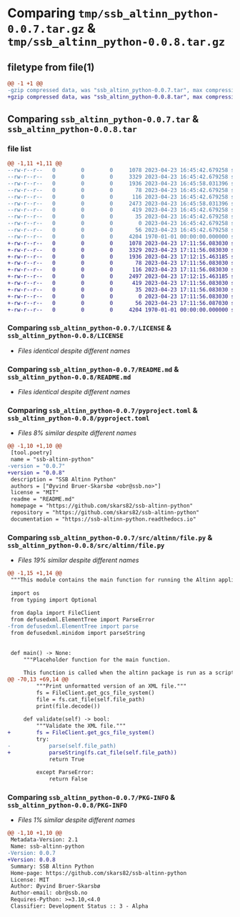 # Comparing `tmp/ssb_altinn_python-0.0.7.tar.gz` & `tmp/ssb_altinn_python-0.0.8.tar.gz`

## filetype from file(1)

```diff
@@ -1 +1 @@
-gzip compressed data, was "ssb_altinn_python-0.0.7.tar", max compression
+gzip compressed data, was "ssb_altinn_python-0.0.8.tar", max compression
```

## Comparing `ssb_altinn_python-0.0.7.tar` & `ssb_altinn_python-0.0.8.tar`

### file list

```diff
@@ -1,11 +1,11 @@
--rw-r--r--   0        0        0     1078 2023-04-23 16:45:42.679258 ssb_altinn_python-0.0.7/LICENSE
--rw-r--r--   0        0        0     3329 2023-04-23 16:45:42.679258 ssb_altinn_python-0.0.7/README.md
--rw-r--r--   0        0        0     1936 2023-04-23 16:45:58.031396 ssb_altinn_python-0.0.7/pyproject.toml
--rw-r--r--   0        0        0       78 2023-04-23 16:45:42.679258 ssb_altinn_python-0.0.7/src/altinn/__init__.py
--rw-r--r--   0        0        0      116 2023-04-23 16:45:42.679258 ssb_altinn_python-0.0.7/src/altinn/__main__.py
--rw-r--r--   0        0        0     2473 2023-04-23 16:45:58.031396 ssb_altinn_python-0.0.7/src/altinn/file.py
--rw-r--r--   0        0        0      419 2023-04-23 16:45:42.679258 ssb_altinn_python-0.0.7/src/altinn/flatten.py
--rw-r--r--   0        0        0       35 2023-04-23 16:45:42.679258 ssb_altinn_python-0.0.7/src/altinn/parser.py
--rw-r--r--   0        0        0        0 2023-04-23 16:45:42.679258 ssb_altinn_python-0.0.7/src/altinn/py.typed
--rw-r--r--   0        0        0       56 2023-04-23 16:45:42.679258 ssb_altinn_python-0.0.7/src/altinn/utils.py
--rw-r--r--   0        0        0     4204 1970-01-01 00:00:00.000000 ssb_altinn_python-0.0.7/PKG-INFO
+-rw-r--r--   0        0        0     1078 2023-04-23 17:11:56.083030 ssb_altinn_python-0.0.8/LICENSE
+-rw-r--r--   0        0        0     3329 2023-04-23 17:11:56.083030 ssb_altinn_python-0.0.8/README.md
+-rw-r--r--   0        0        0     1936 2023-04-23 17:12:15.463185 ssb_altinn_python-0.0.8/pyproject.toml
+-rw-r--r--   0        0        0       78 2023-04-23 17:11:56.083030 ssb_altinn_python-0.0.8/src/altinn/__init__.py
+-rw-r--r--   0        0        0      116 2023-04-23 17:11:56.083030 ssb_altinn_python-0.0.8/src/altinn/__main__.py
+-rw-r--r--   0        0        0     2497 2023-04-23 17:12:15.463185 ssb_altinn_python-0.0.8/src/altinn/file.py
+-rw-r--r--   0        0        0      419 2023-04-23 17:11:56.083030 ssb_altinn_python-0.0.8/src/altinn/flatten.py
+-rw-r--r--   0        0        0       35 2023-04-23 17:11:56.083030 ssb_altinn_python-0.0.8/src/altinn/parser.py
+-rw-r--r--   0        0        0        0 2023-04-23 17:11:56.083030 ssb_altinn_python-0.0.8/src/altinn/py.typed
+-rw-r--r--   0        0        0       56 2023-04-23 17:11:56.087030 ssb_altinn_python-0.0.8/src/altinn/utils.py
+-rw-r--r--   0        0        0     4204 1970-01-01 00:00:00.000000 ssb_altinn_python-0.0.8/PKG-INFO
```

### Comparing `ssb_altinn_python-0.0.7/LICENSE` & `ssb_altinn_python-0.0.8/LICENSE`

 * *Files identical despite different names*

### Comparing `ssb_altinn_python-0.0.7/README.md` & `ssb_altinn_python-0.0.8/README.md`

 * *Files identical despite different names*

### Comparing `ssb_altinn_python-0.0.7/pyproject.toml` & `ssb_altinn_python-0.0.8/pyproject.toml`

 * *Files 8% similar despite different names*

```diff
@@ -1,10 +1,10 @@
 [tool.poetry]
 name = "ssb-altinn-python"
-version = "0.0.7"
+version = "0.0.8"
 description = "SSB Altinn Python"
 authors = ["Øyvind Bruer-Skarsbø <obr@ssb.no>"]
 license = "MIT"
 readme = "README.md"
 homepage = "https://github.com/skars82/ssb-altinn-python"
 repository = "https://github.com/skars82/ssb-altinn-python"
 documentation = "https://ssb-altinn-python.readthedocs.io"
```

### Comparing `ssb_altinn_python-0.0.7/src/altinn/file.py` & `ssb_altinn_python-0.0.8/src/altinn/file.py`

 * *Files 19% similar despite different names*

```diff
@@ -1,15 +1,14 @@
 """This module contains the main function for running the Altinn application."""
 
 import os
 from typing import Optional
 
 from dapla import FileClient
 from defusedxml.ElementTree import ParseError
-from defusedxml.ElementTree import parse
 from defusedxml.minidom import parseString
 
 
 def main() -> None:
     """Placeholder function for the main function.
 
     This function is called when the altinn package is run as a script.
@@ -70,13 +69,14 @@
         """Print unformatted version of an XML file."""
         fs = FileClient.get_gcs_file_system()
         file = fs.cat_file(self.file_path)
         print(file.decode())
 
     def validate(self) -> bool:
         """Validate the XML file."""
+        fs = FileClient.get_gcs_file_system()
         try:
-            parse(self.file_path)
+            parseString(fs.cat_file(self.file_path))
             return True
 
         except ParseError:
             return False
```

### Comparing `ssb_altinn_python-0.0.7/PKG-INFO` & `ssb_altinn_python-0.0.8/PKG-INFO`

 * *Files 1% similar despite different names*

```diff
@@ -1,10 +1,10 @@
 Metadata-Version: 2.1
 Name: ssb-altinn-python
-Version: 0.0.7
+Version: 0.0.8
 Summary: SSB Altinn Python
 Home-page: https://github.com/skars82/ssb-altinn-python
 License: MIT
 Author: Øyvind Bruer-Skarsbø
 Author-email: obr@ssb.no
 Requires-Python: >=3.10,<4.0
 Classifier: Development Status :: 3 - Alpha
```

